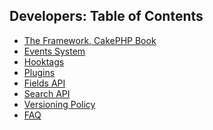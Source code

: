 Developers: Table of Contents
-----------------------------

- [The Framework, CakePHP Book][cake_site]
- [Events System][events_system]
- [Hooktags][hooktags]
- [Plugins][plugins]
- [Fields API][field_api]
- [Search API][search_api]
- [Versioning Policy][versioning_policy]
- [FAQ][faq]

[cake_site]: http://book.cakephp.org/3.0/en/
[events_system]: 01_Events_System.md
[hooktags]: 02_Hooktags.md
[plugins]: 04_Plugins.md
[field_api]: 04_Fields_API.md
[search_api]: 05_Search_API.md
[versioning_policy]: 06_Versioning_Policy.md
[faq]: 07_FAQ.md